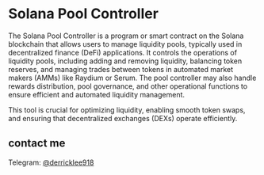 # Solana Pool Controller

<p>
The Solana Pool Controller is a program or smart contract on the Solana blockchain that allows users to manage liquidity pools, typically used in decentralized finance (DeFi) applications. It controls the operations of liquidity pools, including adding and removing liquidity, balancing token reserves, and managing trades between tokens in automated market makers (AMMs) like Raydium or Serum. The pool controller may also handle rewards distribution, pool governance, and other operational functions to ensure efficient and automated liquidity management.

This tool is crucial for optimizing liquidity, enabling smooth token swaps, and ensuring that decentralized exchanges (DEXs) operate efficiently.
</p>

## contact me
Telegram: [@derricklee918](https://t.me/@derricklee918)